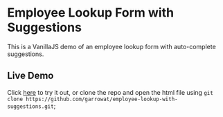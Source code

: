 # Employee Lookup Form with Suggestions

This is a VanillaJS demo of an employee lookup form with auto-complete suggestions.

## Live Demo
Click [here](https://) to try it out, or clone the repo and open the html file using `git clone https://github.com/garrowat/employee-lookup-with-suggestions.git`;